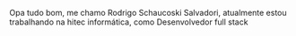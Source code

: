 Opa tudo bom, me chamo Rodrigo Schaucoski Salvadori, atualmente estou trabalhando na hitec informática, como Desenvolvedor full stack
